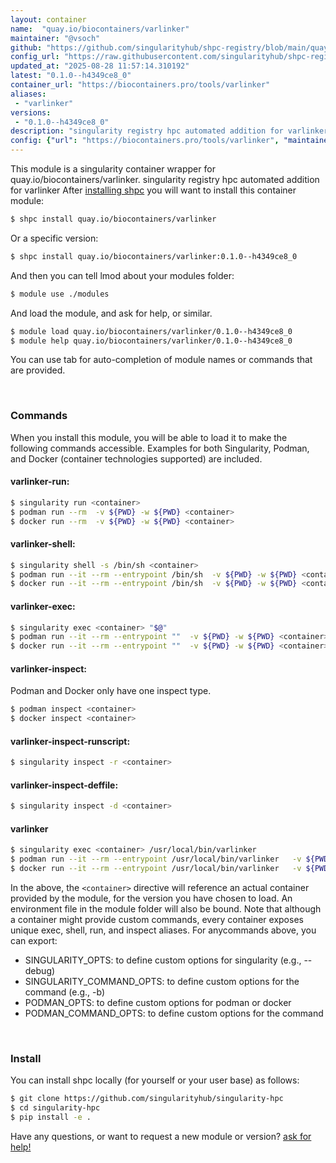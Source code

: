 ```yaml
---
layout: container
name:  "quay.io/biocontainers/varlinker"
maintainer: "@vsoch"
github: "https://github.com/singularityhub/shpc-registry/blob/main/quay.io/biocontainers/varlinker/container.yaml"
config_url: "https://raw.githubusercontent.com/singularityhub/shpc-registry/main/quay.io/biocontainers/varlinker/container.yaml"
updated_at: "2025-08-28 11:57:14.310192"
latest: "0.1.0--h4349ce8_0"
container_url: "https://biocontainers.pro/tools/varlinker"
aliases:
 - "varlinker"
versions:
 - "0.1.0--h4349ce8_0"
description: "singularity registry hpc automated addition for varlinker"
config: {"url": "https://biocontainers.pro/tools/varlinker", "maintainer": "@vsoch", "description": "singularity registry hpc automated addition for varlinker", "latest": {"0.1.0--h4349ce8_0": "sha256:2052f8e4e8edbd79c63c201d7e5133386560385708d309c842a6a6ca10e9fc41"}, "tags": {"0.1.0--h4349ce8_0": "sha256:2052f8e4e8edbd79c63c201d7e5133386560385708d309c842a6a6ca10e9fc41"}, "docker": "quay.io/biocontainers/varlinker", "aliases": {"varlinker": "/usr/local/bin/varlinker"}}
---
```


This module is a singularity container wrapper for quay.io/biocontainers/varlinker.
singularity registry hpc automated addition for varlinker
After [installing shpc](#install) you will want to install this container module:


```bash
$ shpc install quay.io/biocontainers/varlinker
```

Or a specific version:

```bash
$ shpc install quay.io/biocontainers/varlinker:0.1.0--h4349ce8_0
```

And then you can tell lmod about your modules folder:

```bash
$ module use ./modules
```

And load the module, and ask for help, or similar.

```bash
$ module load quay.io/biocontainers/varlinker/0.1.0--h4349ce8_0
$ module help quay.io/biocontainers/varlinker/0.1.0--h4349ce8_0
```

You can use tab for auto-completion of module names or commands that are provided.

<br>

### Commands

When you install this module, you will be able to load it to make the following commands accessible.
Examples for both Singularity, Podman, and Docker (container technologies supported) are included.

#### varlinker-run:

```bash
$ singularity run <container>
$ podman run --rm  -v ${PWD} -w ${PWD} <container>
$ docker run --rm  -v ${PWD} -w ${PWD} <container>
```

#### varlinker-shell:

```bash
$ singularity shell -s /bin/sh <container>
$ podman run --it --rm --entrypoint /bin/sh  -v ${PWD} -w ${PWD} <container>
$ docker run --it --rm --entrypoint /bin/sh  -v ${PWD} -w ${PWD} <container>
```

#### varlinker-exec:

```bash
$ singularity exec <container> "$@"
$ podman run --it --rm --entrypoint ""  -v ${PWD} -w ${PWD} <container> "$@"
$ docker run --it --rm --entrypoint ""  -v ${PWD} -w ${PWD} <container> "$@"
```

#### varlinker-inspect:

Podman and Docker only have one inspect type.

```bash
$ podman inspect <container>
$ docker inspect <container>
```

#### varlinker-inspect-runscript:

```bash
$ singularity inspect -r <container>
```

#### varlinker-inspect-deffile:

```bash
$ singularity inspect -d <container>
```


#### varlinker

```bash
$ singularity exec <container> /usr/local/bin/varlinker
$ podman run --it --rm --entrypoint /usr/local/bin/varlinker   -v ${PWD} -w ${PWD} <container> -c " $@"
$ docker run --it --rm --entrypoint /usr/local/bin/varlinker   -v ${PWD} -w ${PWD} <container> -c " $@"
```



In the above, the `<container>` directive will reference an actual container provided
by the module, for the version you have chosen to load. An environment file in the
module folder will also be bound. Note that although a container
might provide custom commands, every container exposes unique exec, shell, run, and
inspect aliases. For anycommands above, you can export:

 - SINGULARITY_OPTS: to define custom options for singularity (e.g., --debug)
 - SINGULARITY_COMMAND_OPTS: to define custom options for the command (e.g., -b)
 - PODMAN_OPTS: to define custom options for podman or docker
 - PODMAN_COMMAND_OPTS: to define custom options for the command

<br>

### Install

You can install shpc locally (for yourself or your user base) as follows:

```bash
$ git clone https://github.com/singularityhub/singularity-hpc
$ cd singularity-hpc
$ pip install -e .
```

Have any questions, or want to request a new module or version? [ask for help!](https://github.com/singularityhub/singularity-hpc/issues)